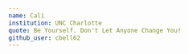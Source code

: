 ```yaml
---
name: Cali
institution: UNC Charlotte
quote: Be Yourself. Don't Let Anyone Change You!
github_user: cbell62
---
```

